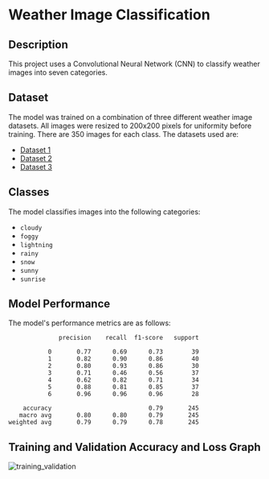 # Weather Image Classification

## Description

This project uses a Convolutional Neural Network (CNN) to classify weather images into seven categories.

## Dataset

The model was trained on a combination of three different weather image datasets. All images were resized to 200x200 pixels for uniformity before training. There are 350 images for each class. The datasets used are:
- [Dataset 1](https://www.kaggle.com/datasets/jehanbhathena/weather-dataset)
- [Dataset 2](https://www.kaggle.com/datasets/polavr/twoclass-weather-classification)
- [Dataset 3](https://www.kaggle.com/datasets/vijaygiitk/multiclass-weather-dataset)

## Classes

The model classifies images into the following categories:
- `cloudy`
- `foggy`
- `lightning`
- `rainy`
- `snow`
- `sunny`
- `sunrise`

## Model Performance

The model's performance metrics are as follows:

``` plaintext
              precision    recall  f1-score   support

           0       0.77      0.69      0.73        39
           1       0.82      0.90      0.86        40
           2       0.80      0.93      0.86        30
           3       0.71      0.46      0.56        37
           4       0.62      0.82      0.71        34
           5       0.88      0.81      0.85        37
           6       0.96      0.96      0.96        28

    accuracy                           0.79       245
   macro avg       0.80      0.80      0.79       245
weighted avg       0.79      0.79      0.78       245
```
## Training and Validation Accuracy and Loss Graph

![training_validation](https://github.com/rishdor/weather-recognition-ML/assets/66086647/f7fbf25d-87de-43e0-ab6f-094f57effa84)
